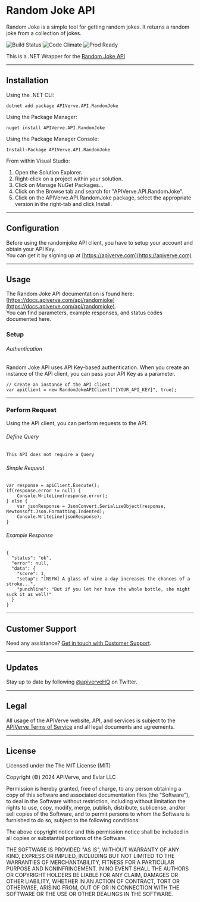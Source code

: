 Random Joke API
============

Random Joke is a simple tool for getting random jokes. It returns a random joke from a collection of jokes.

![Build Status](https://img.shields.io/badge/build-passing-green)
![Code Climate](https://img.shields.io/badge/maintainability-B-purple)
![Prod Ready](https://img.shields.io/badge/production-ready-blue)

This is a .NET Wrapper for the [Random Joke API](https://apiverve.com/marketplace/api/randomjoke)

---

## Installation

Using the .NET CLI:
```
dotnet add package APIVerve.API.RandomJoke
```

Using the Package Manager:
```
nuget install APIVerve.API.RandomJoke
```

Using the Package Manager Console:
```
Install-Package APIVerve.API.RandomJoke
```

From within Visual Studio:

1. Open the Solution Explorer.
2. Right-click on a project within your solution.
3. Click on Manage NuGet Packages...
4. Click on the Browse tab and search for "APIVerve.API.RandomJoke".
5. Click on the APIVerve.API.RandomJoke package, select the appropriate version in the right-tab and click Install.


---

## Configuration

Before using the randomjoke API client, you have to setup your account and obtain your API Key.  
You can get it by signing up at [https://apiverve.com](https://apiverve.com)

---

## Usage

The Random Joke API documentation is found here: [https://docs.apiverve.com/api/randomjoke](https://docs.apiverve.com/api/randomjoke).  
You can find parameters, example responses, and status codes documented here.

### Setup

###### Authentication
Random Joke API uses API Key-based authentication. When you create an instance of the API client, you can pass your API Key as a parameter.

```
// Create an instance of the API client
var apiClient = new RandomJokeAPIClient("[YOUR_API_KEY]", true);
```

---


### Perform Request
Using the API client, you can perform requests to the API.

###### Define Query

```
This API does not require a Query
```

###### Simple Request

```
var response = apiClient.Execute();
if(response.error != null) {
	Console.WriteLine(response.error);
} else {
    var jsonResponse = JsonConvert.SerializeObject(response, Newtonsoft.Json.Formatting.Indented);
    Console.WriteLine(jsonResponse);
}
```

###### Example Response

```
{
  "status": "ok",
  "error": null,
  "data": {
    "score": 1,
    "setup": "[NSFW] A glass of wine a day increases the chances of a stroke...",
    "punchline": "But if you let her have the whole bottle, she might suck it as well!"
  }
}
```

---

## Customer Support

Need any assistance? [Get in touch with Customer Support](https://apiverve.com/contact).

---

## Updates
Stay up to date by following [@apiverveHQ](https://twitter.com/apiverveHQ) on Twitter.

---

## Legal

All usage of the APIVerve website, API, and services is subject to the [APIVerve Terms of Service](https://apiverve.com/terms) and all legal documents and agreements.

---

## License
Licensed under the The MIT License (MIT)

Copyright (&copy;) 2024 APIVerve, and Evlar LLC

Permission is hereby granted, free of charge, to any person obtaining a copy of this software and associated documentation files (the "Software"), to deal in the Software without restriction, including without limitation the rights to use, copy, modify, merge, publish, distribute, sublicense, and/or sell copies of the Software, and to permit persons to whom the Software is furnished to do so, subject to the following conditions:

The above copyright notice and this permission notice shall be included in all copies or substantial portions of the Software.

THE SOFTWARE IS PROVIDED "AS IS", WITHOUT WARRANTY OF ANY KIND, EXPRESS OR IMPLIED, INCLUDING BUT NOT LIMITED TO THE WARRANTIES OF MERCHANTABILITY, FITNESS FOR A PARTICULAR PURPOSE AND NONINFRINGEMENT. IN NO EVENT SHALL THE AUTHORS OR COPYRIGHT HOLDERS BE LIABLE FOR ANY CLAIM, DAMAGES OR OTHER LIABILITY, WHETHER IN AN ACTION OF CONTRACT, TORT OR OTHERWISE, ARISING FROM, OUT OF OR IN CONNECTION WITH THE SOFTWARE OR THE USE OR OTHER DEALINGS IN THE SOFTWARE.